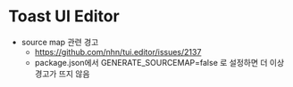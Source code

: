 # Toast UI Editor

- source map 관련 경고
  - https://github.com/nhn/tui.editor/issues/2137
  - package.json에서 GENERATE_SOURCEMAP=false 로 설정하면 더 이상 경고가 뜨지 않음
